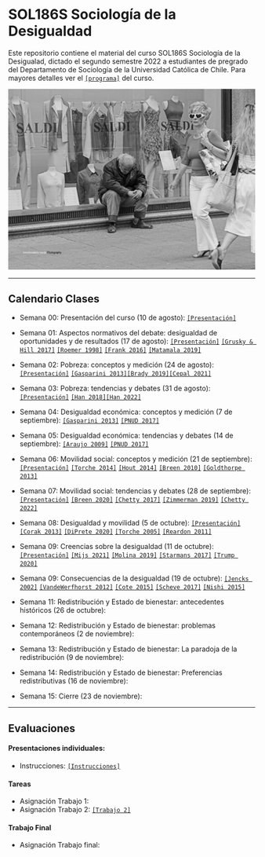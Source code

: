 # SOL186S Sociología de la Desigualdad
Este repositorio contiene el material del curso SOL186S Sociología de la Desigualad, dictado el segundo semestre 2022 a estudiantes de pregrado del Departamento de Sociología de la Universidad Católica de Chile. Para mayores detalles ver el [`[programa]`](files/syllabus.pdf) del curso.


![ineq](files/ineq.png)

---

## Calendario Clases

- Semana 00: Presentación del curso (10 de agosto): [`[Presentación]`](https://mebucca.github.io/sdd_sol186s/slides/class_0/class_0#1) 

- Semana 01: Aspectos normativos del debate: desigualdad de oportunidades y de resultados (17 de agosto): [`[Presentación]`](https://mebucca.github.io/sdd_sol186s/slides/class_1/class_1#1)  [`[Grusky & Hill 2017]`](readings/Grusky_Hill_2017.pdf) [`[Roemer 1998]`](readings/Roemer_1998.pdf) [`[Frank 2016]`](readings/Frank_2016.pdf) [`[Matamala 2019]`](readings/Matamala_2019.pdf)

- Semana 02:  Pobreza: conceptos y medición (24 de agosto):[`[Presentación]`](slides/class_2/class_2.pdf) [`[Gasparini 2013]`](readings/Gasparini_2013.pdf)[`[Brady 2019]`](readings/Brady_2019.pdf)[`[Cepal 2021]`](https://drive.google.com/file/d/1T0zHC0od-473Gd8HNbPLx2_RPQ-2NIkh/view)

- Semana 03: Pobreza: tendencias y debates (31 de agosto): [`[Presentación]`](slides/class_3/class_3.pdf) [`[Han 2018]`](readings/Han_2018.pdf)[`[Han 2022]`](readings/Han_2022.pdf)

- Semana 04: Desigualdad económica: conceptos y medición  (7 de septiembre): [`[Gasparini 2013]`](readings/Gasparini_2013.pdf) [`[PNUD 2017]`](readings/Pnud_2017.pdf)

- Semana 05: Desigualdad económica: tendencias y debates  (14 de septiembre): [`[Araujo 2009]`](readings/Araujo_2009.pdf) [`[PNUD 2017]`](readings/Pnud_2017.pdf)

- Semana 06: Movilidad social: conceptos y medición   (21 de septiembre): [`[Presentación]`](https://mebucca.github.io/sdd_sol186s/slides/class_6/class_6#1) [`[Torche 2014]`](readings/Torche_2014.pdf) [`[Hout 2014]`](readings/Hout_2014.pdf) [`[Breen 2010]`](readings/Breen_2010.pdf) [`[Goldthorpe 2013]`](readings/Goldthorpe_2013.pdf) 

- Semana 07: Movilidad social: tendencias y debates (28 de septiembre): [`[Presentación]`](https://mebucca.github.io/sdd_sol186s/slides/class_7/class_7#1) [`[Breen 2020]`](readings/Breen_2020.pdf) [`[Chetty 2017]`](readings/Chetty_2017.pdf) [`[Zimmerman 2019]`](readings/Zimmerman_2019.pdf) [`[Chetty 2022]`](readings/Chetty_2022.pdf)

- Semana 08: Desigualdad y movilidad  (5 de octubre): [`[Presentación]`](https://mebucca.github.io/sdd_sol186s/slides/class_8/class_8#1) [`[Corak 2013]`](readings/Corak_2013.pdf) [`[DiPrete 2020]`](readings/DiPrete_2020.pdf) [`[Torche 2005]`](readings/Torche_2005.pdf) [`[Reardon 2011]`](readings/Reardon_2011.pdf)  

- Semana 09: Creencias sobre la desigualdad (11 de octubre):  [`[Presentación]`](https://mebucca.github.io/sdd_sol186s/slides/class_9/class_9#1) [`[Mijs 2021]`](readings/Mijs_2021.pdf) [`[Molina 2019]`](readings/Molina_2019.pdf) [`[Starmans 2017]`](readings/Starmans_2017.pdf) [`[Trump 2020]`](readings/Trump_2020.pdf)  

- Semana 09: Consecuencias de la desigualdad (19 de octubre): [`[Jencks 2002]`](readings/Jencks_2002.pdf) [`[VandeWerfhorst 2012]`](readings/VandeWerfhorst_2012.pdf) [`[Cote 2015]`](readings/Cote_2015.pdf) [`[Scheve 2017]`](readings/Scheve_2017.pdf) [`[Nishi 2015]`](readings/Nishi_2015.pdf)  

- Semana 11: Redistribución y Estado de bienestar: antecedentes históricos (26 de octubre):

- Semana 12: Redistribución y Estado de bienestar: problemas contemporáneos (2 de noviembre):

- Semana 13: Redistribución y Estado de bienestar: La paradoja de la redistribución (9 de noviembre):

- Semana 14: Redistribución y Estado de bienestar: Preferencias redistributivas (16 de noviembre):

- Semana 15: Cierre (23 de noviembre):


---

## Evaluaciones

#### Presentaciones individuales:

- Instrucciones: [`[Instrucciones]`](files/protocolo.pdf) 

#### Tareas

- Asignación Trabajo 1: 
- Asignación Trabajo 2: [`[Trabajo 2]`](hw/t2.pdf)


#### Trabajo Final

- Asignación Trabajo final: 

